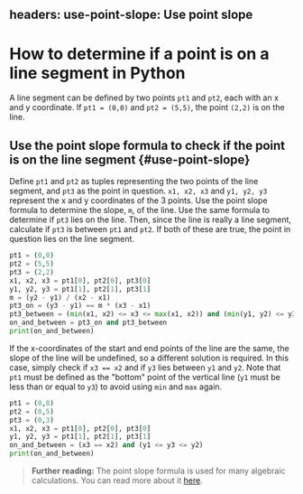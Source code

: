 headers:
    use-point-slope: Use point slope
---
# How to determine if a point is on a line segment in Python
A line segment can be defined by two points `pt1` and `pt2`, each with an x and y coordinate. If `pt1 = (0,0)` and `pt2 = (5,5)`, the point `(2,2)` is on the line.



## Use the point slope formula to check if the point is on the line segment {#use-point-slope}
Define `pt1` and `pt2` as tuples representing the two points of the line segment, and `pt3` as the point in question. `x1, x2, x3` and `y1, y2, y3` represent the x and y coordinates of the 3 points. Use the point slope formula to determine the slope, `m`, of the line. Use the same formula to determine if `pt3` lies on the line. Then, since the line is really a line segment, calculate if `pt3` is between `pt1` and `pt2`. If both of these are true, the point in question lies on the line segment.
```python
pt1 = (0,0)
pt2 = (5,5)
pt3 = (2,2)
x1, x2, x3 = pt1[0], pt2[0], pt3[0]
y1, y2, y3 = pt1[1], pt2[1], pt3[1]
m = (y2 - y1) / (x2 - x1)
pt3_on = (y3 - y1) == m * (x3 - x1)
pt3_between = (min(x1, x2) <= x3 <= max(x1, x2)) and (min(y1, y2) <= y3 <= max(y1, y2))
on_and_between = pt3_on and pt3_between
print(on_and_between)
```

If the x-coordinates of the start and end points of the line are the same, the slope of the line will be undefined, so a different solution is required. In this case, simply check if `x3 == x2` and if `y3` lies between `y1` and `y2`. Note that `pt1` must be defined as the "bottom" point of the vertical line (`y1` must be less than or equal to `y3`) to avoid using `min` and `max` again.
```python
pt1 = (0,0)
pt2 = (0,5)
pt3 = (0,3)
x1, x2, x3 = pt1[0], pt2[0], pt3[0]
y1, y2, y3 = pt1[1], pt2[1], pt3[1]
on_and_between = (x3 == x2) and (y1 <= y3 <= y2)
print(on_and_between)
```
> **Further reading:**
> The point slope formula is used for many algebraic calculations. You can read more about it [here](https://www.mathsisfun.com/algebra/line-equation-point-slope.html).
